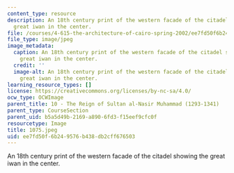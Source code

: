 ```yaml
---
content_type: resource
description: An 18th century print of the western facade of the citadel showing the
  great iwan in the center.
file: /courses/4-615-the-architecture-of-cairo-spring-2002/ee7fd50f6b249576b438db2cff676503_1075.jpeg
file_type: image/jpeg
image_metadata:
  caption: An 18th century print of the western facade of the citadel showing the
    great iwan in the center.
  credit: ''
  image-alt: An 18th century print of the western facade of the citadel showing the
    great iwan in the center.
learning_resource_types: []
license: https://creativecommons.org/licenses/by-nc-sa/4.0/
ocw_type: OCWImage
parent_title: 10 - The Reign of Sultan al-Nasir Muhammad (1293-1341)
parent_type: CourseSection
parent_uid: b5a5d49b-2169-a890-6fd3-f15eef9cfc0f
resourcetype: Image
title: 1075.jpeg
uid: ee7fd50f-6b24-9576-b438-db2cff676503
---
```

An 18th century print of the western facade of the citadel showing the great iwan in the center.